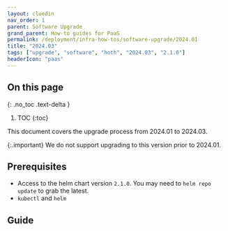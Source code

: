 ```yaml
---
layout: cluedin
nav_order: 1
parent: Software Upgrade
grand_parent: How-to guides for PaaS
permalink: /deployment/infra-how-tos/software-upgrade/2024.01
title: "2024.03"
tags: ["upgrade", "software", "hoth", "2024.03", "2.1.0"]
headerIcon: "paas"
---
```

## On this page
{: .no_toc .text-delta }
1. TOC
{:toc}

This document covers the upgrade process from 2024.01 to 2024.03.

{:.important}
We do not support upgrading to this version prior to 2024.01.

## Prerequisites
- Access to the helm chart version `2.1.0`. You may need to `helm repo update` to grab the latest.
- `kubectl` and `helm`

## Guide

